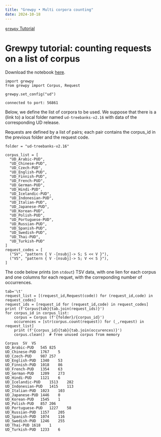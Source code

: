 ```yaml
---
title: "Grewpy • Multi corpora counting"
date: 2024-10-18
---
```


[`grewpy` Tutorial](../tutorial)

# Grewpy tutorial: counting requests on a list of corpus

Download the notebook [here](../multi_corpora_counting.ipynb).

```python_alt
import grewpy
from grewpy import Corpus, Request

grewpy.set_config("ud")
```

    connected to port: 56861

Below, we define the list of corpora to be used.
We suppose that there is a (link to) a local folder named `ud-treebanks-v2.16` with data of the corresponding UD release.

Requests are defined by a list of pairs; each pair contains the corpus_id in the previous folder and the request code.

```python_alt
folder = "ud-treebanks-v2.16"

corpus_list = [
  "UD_Arabic-PUD",
  "UD_Chinese-PUD",
  "UD_Czech-PUD",
  "UD_English-PUD",
  "UD_Finnish-PUD",
  "UD_French-PUD",
  "UD_German-PUD",
  "UD_Hindi-PUD",
  "UD_Icelandic-PUD",
  "UD_Indonesian-PUD",
  "UD_Italian-PUD",
  "UD_Japanese-PUD",
  "UD_Korean-PUD",
  "UD_Polish-PUD",
  "UD_Portuguese-PUD",
  "UD_Russian-PUD",
  "UD_Spanish-PUD",
  "UD_Swedish-PUD",
  "UD_Thai-PUD",
  "UD_Turkish-PUD"
]
request_codes = [
  ("SV", "pattern { V -[nsubj]-> S; S << V }"),
  ("VS", "pattern { V -[nsubj]-> S; V << S }"),
]
```

The code below prints (on `stdout`) TSV data, with one lien for each corpus and one columns for each requet, with the correponding number of occurrences.

```python_alt
tab='\t'
request_list = [(request_id,Request(code)) for (request_id,code) in request_codes]
request_ids = [request_id for (request_id,code) in request_codes]
print (f'Corpus{tab}{tab.join(request_ids)}')
for corpus_id in corpus_list:
	corpus = Corpus (f'{folder}/{corpus_id}')
	occurences = [str(corpus.count(request)) for (_,request) in request_list]
	print (f'{corpus_id}{tab}{tab.join(occurences)}')
	corpus.clean()  # free unused corpus from memory
```

    Corpus	SV	VS
    UD_Arabic-PUD	545	825
    UD_Chinese-PUD	1767	5
    UD_Czech-PUD	987	257
    UD_English-PUD	1340	53
    UD_Finnish-PUD	1018	86
    UD_French-PUD	1354	63
    UD_German-PUD	1209	273
    UD_Hindi-PUD	1121	6
    UD_Icelandic-PUD	1513	282
    UD_Indonesian-PUD	1415	113
    UD_Italian-PUD	1023	103
    UD_Japanese-PUD	1446	0
    UD_Korean-PUD	1545	1
    UD_Polish-PUD	857	206
    UD_Portuguese-PUD	1227	58
    UD_Russian-PUD	1157	205
    UD_Spanish-PUD	1074	116
    UD_Swedish-PUD	1246	255
    UD_Thai-PUD	1618	1
    UD_Turkish-PUD	1233	6
